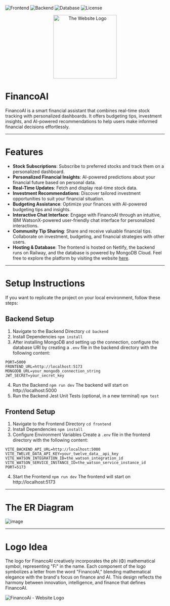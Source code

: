 ![Frontend](https://img.shields.io/badge/Frontend-React.js-blue.svg)
![Backend](https://img.shields.io/badge/Backend-Express.js%20-brightgreen.svg)
![Database](https://img.shields.io/badge/Database-MongoDB%20-green.svg)
![License](https://img.shields.io/badge/license-Apache_2.0-red.svg)

<div align="center">
  <img src="https://github.com/user-attachments/assets/e818d50b-37e8-40e1-a980-5a21d87c3d6f" alt="The Website Logo" width="200" />
</div>



# FinancoAI

FinancoAI is a smart financial assistant that combines real-time stock tracking with personalized dashboards. It offers budgeting tips, investment insights, and AI-powered recommendations to help users make informed financial decisions effortlessly.


---

# Features

- **Stock Subscriptions**: Subscribe to preferred stocks and track them on a personalized dashboard.
- **Personalized Financial Insights**: AI-powered predictions about your financial future based on personal data.
- **Real-Time Updates**: Fetch and display real-time stock data.
- **Investment Recommendations**: Discover tailored investment opportunities to suit your financial situation.
- **Budgeting Assistance**: Optimize your finances with AI-powered budgeting tips and insights.
- **Interactive Chat Interface**: Engage with FinancoAI through an intuitive, IBM WatsonX-powered user-friendly chat interface for personalized interactions.
- **Community Tip Sharing**: Share and receive valuable financial tips. Collaborate on investment, budgeting, and financial strategies with other users.
- **Hosting & Database**: The frontend is hosted on Netlify, the backend runs on Railway, and the database is powered by MongoDB Cloud. Feel free to explore the platform by visiting the website [here](https://financoai.netlify.app/).


---

# Setup Instructions
If you want to replicate the project on your local environment, follow these steps:
## Backend Setup
1. Navigate to the Backend Directory
```cd backend```
2. Install Dependencies
``` npm install ```
3. After installing MongoDB and setting up the connection, configure the database URI by creating a ```.env``` file in the backend directory with the following content:
```
PORT=5000
FRONTEND_URL=http://localhost:5173
MONGODB_URL=your_mongodb_connection_string
JWT_SECRET=your_secret_key
```
4. Run the Backend
``` npm run dev ```
The backend will start on http://localhost:5000
5. Run the Backend Jest Unit Tests (optional, in a new terminal)
``` npm test ```


## Frontend Setup
1. Navigate to the Frontend Directory
``` cd frontend ```
2. Install Dependencies
``` npm install ```
3. Configure Environment Variables
Create a ```.env``` file in the frontend directory with the following content:
```
VITE_BACKEND_API_URL=http://localhost:5000
VITE_TWELVE_DATA_API_KEY=your_twelve_data__api_key
VITE_WATSON_INTEGRATION_ID=the_watson_integration_id
VITE_WATSON_SERVICE_INSTANCE_ID=the_watson_service_instance_id
PORT=5173
```
4. Start the Frontend
``` npm run dev ```
The frontend will start on http://localhost:5173


---

# The ER Diagram
![image](https://github.com/user-attachments/assets/0f6f3d13-e494-40b1-809d-4e764f1aad7b)


---

# Logo Idea

The logo for FinancoAI creatively incorporates the phi (Φ) mathematical symbol, representing "Fi" in the name. Each component of the logo symbolizes a letter from the word "FinancoAI," blending mathematical elegance with the brand's focus on finance and AI. This design reflects the harmony between innovation, intelligence, and finance that defines FinancoAI.

![FinancoAi - Website Logo](https://github.com/user-attachments/assets/e1888836-685d-45bd-9a15-60251366bc52)
